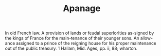 ---
title: Apanage
letter: A
permalink: "/definitions/apanage.html"
body: In old French law. A provision of lands or feudal superlorlties as-signed by
  the kings of France for the maln-tenance of their younger sons. An allow-ance assigned
  to a prince of the reigning house for his proper maintenance out of the public treasury.
  1 Hallam, Mid. Ages, pp. ii, 88; wharton.
published_at: '2018-07-07'
layout: post
---